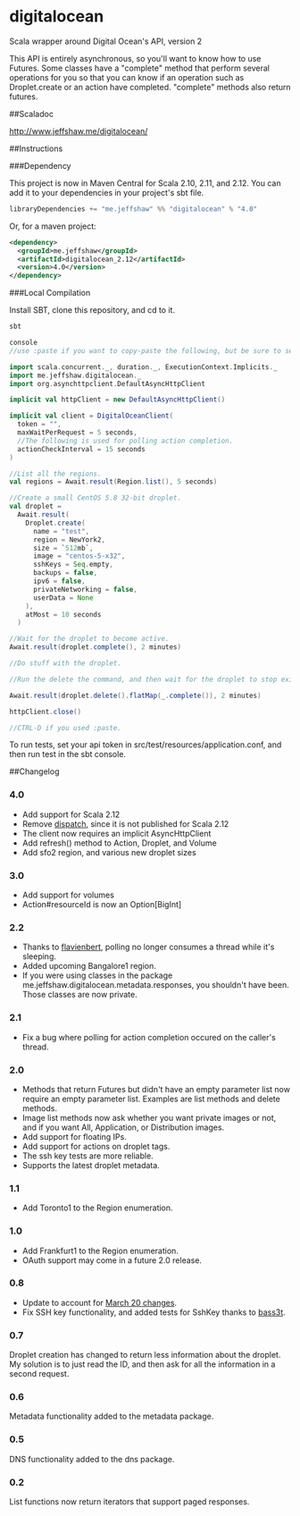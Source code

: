 digitalocean
============

Scala wrapper around Digital Ocean's API, version 2

This API is entirely asynchronous, so you'll want to know how to use Futures. Some classes have a "complete" method that
perform several operations for you so that you can know if an operation such as Droplet.create or an action have
completed. "complete" methods also return futures.

##Scaladoc

http://www.jeffshaw.me/digitalocean/

##Instructions

###Dependency

This project is now in Maven Central for Scala 2.10, 2.11, and 2.12. You can add it to your dependencies in your project's sbt file.

```scala
libraryDependencies += "me.jeffshaw" %% "digitalocean" % "4.0"
```

Or, for a maven project:

```xml
<dependency>
  <groupId>me.jeffshaw</groupId>
  <artifactId>digitalocean_2.12</artifactId>
  <version>4.0</version>
</dependency>
```

###Local Compilation

Install SBT, clone this repository, and cd to it.

```scala
sbt

console
//use :paste if you want to copy-paste the following, but be sure to set your api token first.

import scala.concurrent._, duration._, ExecutionContext.Implicits._
import me.jeffshaw.digitalocean._
import org.asynchttpclient.DefaultAsyncHttpClient

implicit val httpClient = new DefaultAsyncHttpClient()

implicit val client = DigitalOceanClient(
  token = "",
  maxWaitPerRequest = 5 seconds,
  //The following is used for polling action completion.
  actionCheckInterval = 15 seconds
)

//List all the regions.
val regions = Await.result(Region.list(), 5 seconds)

//Create a small CentOS 5.8 32-bit droplet.
val droplet =
  Await.result(
    Droplet.create(
      name = "test",
      region = NewYork2,
      size = `512mb`,
      image = "centos-5-x32",
      sshKeys = Seq.empty,
      backups = false,
      ipv6 = false,
      privateNetworking = false,
      userData = None
    ),
    atMost = 10 seconds
  )

//Wait for the droplet to become active.
Await.result(droplet.complete(), 2 minutes)

//Do stuff with the droplet.

//Run the delete the command, and then wait for the droplet to stop existing.

Await.result(droplet.delete().flatMap(_.complete()), 2 minutes)

httpClient.close()

//CTRL-D if you used :paste.
```

To run tests, set your api token in src/test/resources/application.conf, and then run test in the sbt console.

##Changelog

### 4.0
* Add support for Scala 2.12
* Remove [dispatch](http://dispatch.databinder.net/Dispatch.html), since it is not published for Scala 2.12
* The client now requires an implicit AsyncHttpClient
* Add refresh() method to Action, Droplet, and Volume
* Add sfo2 region, and various new droplet sizes

### 3.0
* Add support for volumes
* Action#resourceId is now an Option[BigInt]

### 2.2
* Thanks to [flavienbert](https://github.com/flavienbert), polling no longer consumes a thread while it's sleeping.
* Added upcoming Bangalore1 region.
* If you were using classes in the package me.jeffshaw.digitalocean.metadata.responses, you shouldn't have been. Those classes are now private.

### 2.1
* Fix a bug where polling for action completion occured on the caller's thread.

### 2.0
* Methods that return Futures but didn't have an empty parameter list now require an empty parameter list. Examples are list methods and delete methods.
* Image list methods now ask whether you want private images or not, and if you want All, Application, or Distribution images.
* Add support for floating IPs.
* Add support for actions on droplet tags.
* The ssh key tests are more reliable.
* Supports the latest droplet metadata.

### 1.1
* Add Toronto1 to the Region enumeration.

### 1.0
* Add Frankfurt1 to the Region enumeration.
* OAuth support may come in a future 2.0 release.

### 0.8
* Update to account for [March 20 changes](https://assets.digitalocean.com/email/APIv2_Breaking_Changes_Email.html).
* Fix SSH key functionality, and added tests for SshKey thanks to [bass3t](https://github.com/bass3t).

### 0.7
Droplet creation has changed to return less information about the droplet.
My solution is to just read the ID, and then ask for all the information
in a second request.

### 0.6
Metadata functionality added to the metadata package.

### 0.5
DNS functionality added to the dns package.

### 0.2
List functions now return iterators that support paged responses.
